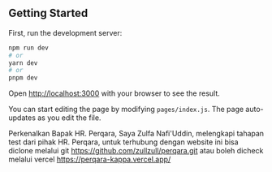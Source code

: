 ## Getting Started

First, run the development server:

```bash
npm run dev
# or
yarn dev
# or
pnpm dev
```

Open [http://localhost:3000](http://localhost:3000) with your browser to see the result.

You can start editing the page by modifying `pages/index.js`. The page auto-updates as you edit the file.

<!-- ----------------------------------------------------------------------- -->
<!--                               Description                               -->
<!-- ----------------------------------------------------------------------- -->
Perkenalkan Bapak HR. Perqara,
Saya Zulfa Nafi'Uddin, melengkapi tahapan test dari pihak HR. Perqara, untuk terhubung dengan website ini bisa diclone melalui git https://github.com/zullzull/perqara.git atau boleh dicheck melalui vercel https://perqara-kappa.vercel.app/

